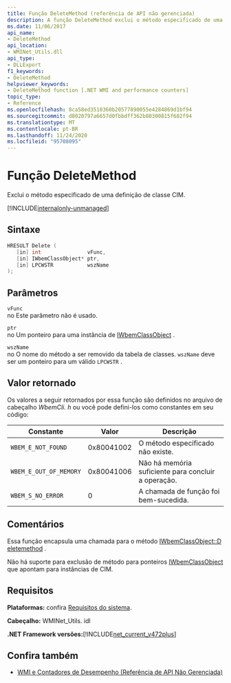 ```yaml
---
title: Função DeleteMethod (referência de API não gerenciada)
description: A função DeleteMethod exclui o método especificado de uma definição de classe CIM.
ms.date: 11/06/2017
api_name:
- DeleteMethod
api_location:
- WMINet_Utils.dll
api_type:
- DLLExport
f1_keywords:
- DeleteMethod
helpviewer_keywords:
- DeleteMethod function [.NET WMI and performance counters]
topic_type:
- Reference
ms.openlocfilehash: 8ca58ed3510360b20577890055e4284869d1bf94
ms.sourcegitcommit: d8020797a6657d0fbbdff362b80300815f682f94
ms.translationtype: MT
ms.contentlocale: pt-BR
ms.lasthandoff: 11/24/2020
ms.locfileid: "95708095"
---
```

# <a name="deletemethod-function"></a>Função DeleteMethod

Exclui o método especificado de uma definição de classe CIM.

[!INCLUDE[internalonly-unmanaged](../../../../includes/internalonly-unmanaged.md)]

## <a name="syntax"></a>Sintaxe  
  
```cpp  
HRESULT Delete (
   [in] int               vFunc,
   [in] IWbemClassObject* ptr,
   [in] LPCWSTR           wszName
);
```  

## <a name="parameters"></a>Parâmetros

`vFunc`  
no Este parâmetro não é usado.

`ptr`  
no Um ponteiro para uma instância de [IWbemClassObject](/windows/desktop/api/wbemcli/nn-wbemcli-iwbemclassobject) .

`wszName`  
no O nome do método a ser removido da tabela de classes. `wszName` deve ser um ponteiro para um válido `LPCWSTR` .

## <a name="return-value"></a>Valor retornado

Os valores a seguir retornados por essa função são definidos no arquivo de cabeçalho *WbemCli. h* ou você pode defini-los como constantes em seu código:

|Constante  |Valor  |Descrição  |
|---------|---------|---------|
| `WBEM_E_NOT_FOUND` | 0x80041002 | O método especificado não existe. |
| `WBEM_E_OUT_OF_MEMORY` | 0x80041006 | Não há memória suficiente para concluir a operação. |
| `WBEM_S_NO_ERROR` | 0 | A chamada de função foi bem-sucedida.  |

## <a name="remarks"></a>Comentários

Essa função encapsula uma chamada para o método [IWbemClassObject::D eletemethod](/windows/desktop/api/wbemcli/nf-wbemcli-iwbemclassobject-deletemethod) .

Não há suporte para exclusão de método para ponteiros [IWbemClassObject](/windows/desktop/api/wbemcli/nn-wbemcli-iwbemclassobject) que apontam para instâncias de CIM.

## <a name="requirements"></a>Requisitos  

 **Plataformas:** confira [Requisitos do sistema](../../get-started/system-requirements.md).  
  
 **Cabeçalho:** WMINet_Utils. idl  
  
 **.NET Framework versões:**[!INCLUDE[net_current_v472plus](../../../../includes/net-current-v472plus.md)]  
  
## <a name="see-also"></a>Confira também

- [WMI e Contadores de Desempenho (Referência de API Não Gerenciada)](index.md)
